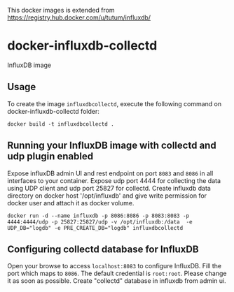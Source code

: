 This docker images is extended from https://registry.hub.docker.com/u/tutum/influxdb/

docker-influxdb-collectd
=====================
InfluxDB image



Usage
-----

To create the image `influxdbcollectd`, execute the following command on docker-influxdb-collectd folder:

    docker build -t influxdbcollectd .


Running your InfluxDB image with collectd and udp plugin enabled
--------------------------

Expose influxDB admin UI and rest endpoint on port `8083` and `8086` in all interfaces to your container. Expose udp port 4444 for collecting the data using UDP client and udp port 25827 for collectd. Create influxdb data directory on docker host '/opt/influxdb' and give write permission for docker user and attach it as docker volume.

    docker run -d --name influxdb -p 8086:8086 -p 8083:8083 -p 4444:4444/udp -p 25827:25827/udp -v /opt/influxdb:/data  -e UDP_DB="logdb" -e PRE_CREATE_DB="logdb" influxdbcollectd


Configuring collectd database for InfluxDB
-------------------------
Open your browse to access `localhost:8083` to configure InfluxDB. Fill the port which maps to `8086`. The default credential is `root:root`. Please change it as soon as possible. Create "collectd" database in  influxdb from admin ui.

